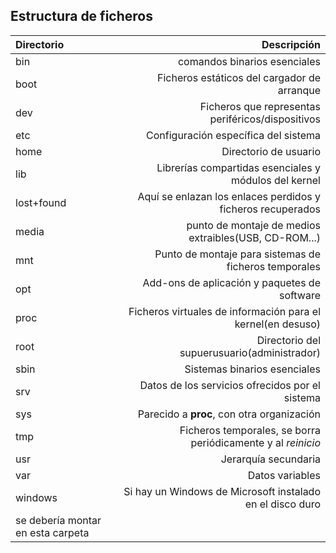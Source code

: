 ## Estructura de ficheros



|		Directorio	|												Descripción														 |
|:--------------|-------------------------------------------------------------:|  
|bin  					| comandos binarios esenciales																 |  
|boot  					|	Ficheros estáticos del cargador de arranque									 |  
|dev  					|	Ficheros que representas periféricos/dispositivos						 |  
|etc  					|	Configuración específica del sistema												 |  
|home  					|	Directorio de usuario																 				 |  
|lib  					|	Librerías compartidas esenciales y módulos del kernel				 |  
|lost+found			|	Aquí se enlazan los enlaces perdidos y ficheros recuperados	 |  
|media  				|	punto de montaje de medios extraibles(USB, CD-ROM...)				 |  
|mnt  					|	Punto de montaje para sistemas de ficheros temporales				 |  
|opt  					|	Add-ons de aplicación y paquetes de software								 |  
|proc  					|	Ficheros virtuales de información para el kernel(en desuso)	 |  
|root  					|	Directorio del supuerusuario(administrador)									 |  
|sbin  					|	Sistemas binarios esenciales																 |  
|srv  					|	Datos de los servicios ofrecidos por el sistema							 |  
|sys  					|	Parecido a __proc__, con otra organización									 |  
|tmp  					|	Ficheros temporales, se borra periódicamente y al _reinicio_ |  
|usr  					|	Jerarquía secundaria																				 |  
|var  					|	Datos variables																							 |  
|windows  			|	Si hay un Windows de Microsoft instalado en el disco duro		 |  
|  						  	se debería montar en esta carpeta														 |
